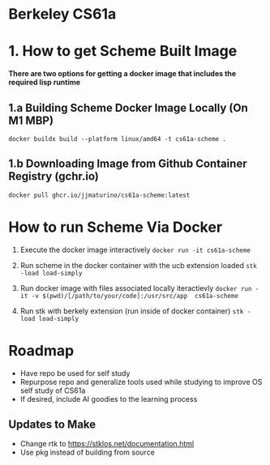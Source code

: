 # Berkeley CS61a


# 1. How to get Scheme Built Image

**There are two options for getting a docker image that includes the required lisp runtime**

## 1.a Building Scheme Docker Image Locally (On M1 MBP)
`docker buildx build --platform linux/amd64 -t cs61a-scheme . `

## 1.b Downloading Image from Github Container Registry (gchr.io)
`docker pull ghcr.io/jjmaturino/cs61a-scheme:latest`


# How to run Scheme Via Docker
1. Execute the docker image interactively
`docker run -it cs61a-scheme`

2. Run scheme in the docker container with the ucb extension loaded
`stk -load load-simply`

3. Run docker image with files associated locally iteractievly
`docker run -it -v $(pwd)/[/path/to/your/code]:/usr/src/app  cs61a-scheme`

4. Run stk with berkely extension (run inside of docker container)
`stk -load load-simply`




# Roadmap
- Have repo be used for self study
- Repurpose repo and generalize tools used while studying to improve OS self study of CS61a
- If desired, include AI goodies to the learning process 

## Updates to Make
- Change rtk to https://stklos.net/documentation.html
- Use pkg instead of building from source

